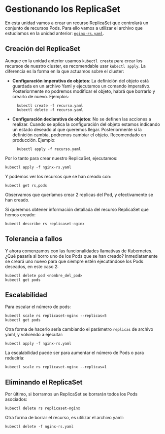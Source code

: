 # Gestionando los ReplicaSet

En esta unidad vamos a crear un recurso ReplicaSet que controlará un conjunto de recursos Pods. Para ello vamos a utilizar el archivo que estudiamos en la unidad anterior: [`nginx-rs.yaml`](files/nginx-rs.yaml).

## Creación del ReplicaSet

Aunque en la unidad anterior usamos `kubectl create` para crear los recursos de nuestro cluster, es recomendable usar `kubectl apply`. La diferencia es la forma en la que actuamos sobre el cluster:

* **Configuración imperativa de objetos**: La definición del objeto está guardada en un archivo Yaml y ejecutamos un comando imperativo. Posteriormente no podremos modificar el objeto, habrá que borrarlo y crearlo de nuevo. Ejemplos:

        kubectl create -f recurso.yaml
        kubectl delete -f recurso.yaml

* **Configuración declarativa de objetos**: No se definen las acciones a realizar. Cuando se aplica la configuración del objeto estamos indicando un estado deseado al que queremos llegar. Posteriormente si la definición cambia, podremos cambiar el objeto. Recomendado en producción. Ejemplo:

        kubectl apply -f recurso.yaml

Por lo tanto para crear nuestro ReplicaSet, ejecutamos:

    kubectl apply -f nginx-rs.yaml

Y podemos ver los recursos que se han creado con:

    kubectl get rs,pods

Observamos que queríamos crear 2 replicas del Pod, y efectivamente se han creado.

Si queremos obtener información detallada del recurso ReplicaSet que hemos creado:

    kubectl describe rs replicaset-nginx

## Tolerancia a fallos

Y ahora comenzamos con las funcionalidades llamativas de Kubernetes. ¿Qué pasaría si borro uno de los Pods que se han creado? Inmediatamente se creará uno nuevo para que siempre estén ejecutándose los Pods deseados, en este caso 2:

    kubectl delete pod <nombre_del_pod>
    kubectl get pods

## Escalabilidad

Para escalar el número de pods:

    kubectl scale rs replicaset-nginx --replicas=5
    kubectl get pods

Otra forma de hacerlo sería cambiando el parámetro `replicas` de archivo yaml, y volviendo a ejecutar:

    kubectl apply -f nginx-rs.yaml

La escalabilidad puede ser para aumentar el número de Pods o para reducirla:

    kubectl scale rs replicaset-nginx --replicas=1

## Eliminando el ReplicaSet

Por último, si borramos un ReplicaSet se borrarán todos los Pods asociados:

    kubectl delete rs replicaset-nginx

Otra forma de borrar el recurso, es utilizar el archivo yaml:

    kubectl delete -f nginx-rs.yaml


